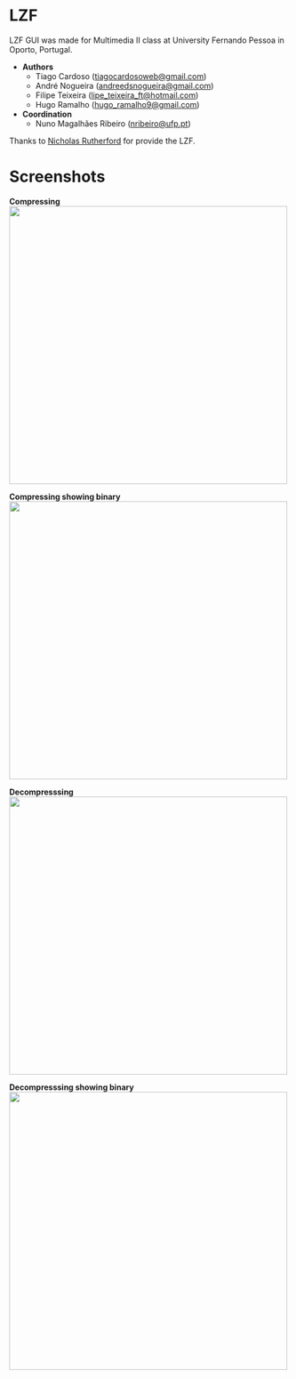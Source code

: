 # LZF

LZF GUI was made for Multimedia II class at University Fernando Pessoa in Oporto, Portugal.

 - **Authors**
	- Tiago Cardoso (<tiagocardosoweb@gmail.com>)
 	- André Nogueira (<andreedsnogueira@gmail.com>)
	- Filipe Teixeira (<lipe_teixeira_ft@hotmail.com>)
	- Hugo Ramalho (<hugo_ramalho9@gmail.com>)
 - **Coordination**
	 - Nuno Magalhães Ribeiro (<nribeiro@ufp.pt>)
	  
Thanks to [Nicholas Rutherford](https://github.com/nruth/controldemort/tree/master/voldemort-0.90.1-nruth/src/java/voldemort/store/compress/lzf) for provide the LZF.

# Screenshots

**Compressing**  
<img src="https://github.com/tiagocardosoweb/lzf/blob/master/res/screenshots/compress.png" width="500"/>

**Compressing showing binary**  
<img src="https://github.com/tiagocardosoweb/lzf/blob/master/res/screenshots/compress%20binary.png" width="500">

**Decompresssing**  
<img src="https://github.com/tiagocardosoweb/lzf/blob/master/res/screenshots/decompress.png" width="500"/>

**Decompresssing showing binary**  
<img src="https://github.com/tiagocardosoweb/lzf/blob/master/res/screenshots/decompress%20binary.png" width="500"/>

